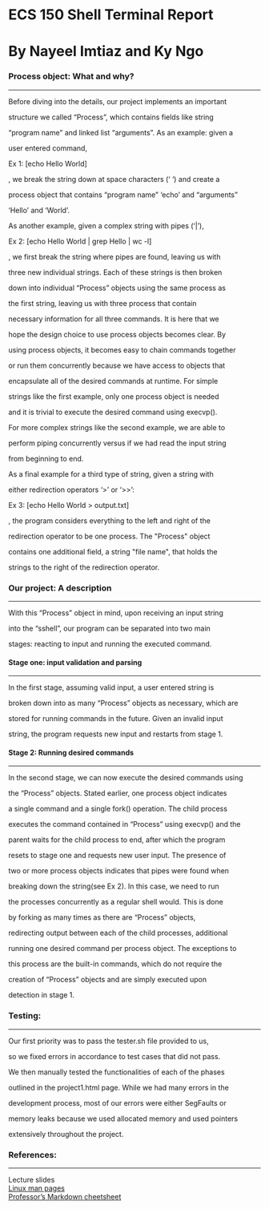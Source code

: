 # ECS 150 Shell Terminal Report
# By Nayeel Imtiaz and Ky Ngo

### Process object: What and why?
_________________________________
Before diving into the details, our project implements an important 

structure we called “Process”, which contains fields like string 

“program name” and linked list “arguments”. As an example: given a 

user entered command, 



Ex 1: [echo Hello World]



, we break the string down at space characters (‘ ‘) and create a 

process object that contains “program name” ‘echo’ and “arguments” 

‘Hello’ and ‘World’.

As another example, given a complex string with pipes (‘|’),



Ex 2: [echo Hello World | grep Hello | wc -l]



, we first break the string where pipes are found, leaving us with  

three new individual strings. Each of these strings is then broken  

down into individual “Process” objects using the same process as  

the first string, leaving us with three process that contain  

necessary information for all three commands. It is here that we  

hope the design choice to use process objects becomes clear. By  

using process objects, it becomes easy to chain commands together  

or run them concurrently because we have access to objects that  

encapsulate all of the desired commands at runtime. For simple  

strings like the first example, only one process object is needed  

and it is trivial to execute the desired command using execvp().  

For more complex strings like the second example, we are able to  

perform piping concurrently versus if we had read the input string  

from beginning to end.  

As a final example for a third type of string, given a string with 

either redirection operators ‘>’ or ‘>>’:



Ex 3: [echo Hello World > output.txt]



, the program considers everything to the left and right of the 

redirection operator to be one process. The "Process" object 

contains one additional field, a string "file name", that holds the 

strings to the right of the redirection operator.


### Our project: A description  
______________________________
With this “Process” object in mind, upon receiving an input string

into the “sshell”, our program can be separated into two main 

stages: reacting to input and running the executed command. 



#### Stage one: input validation and parsing  
____________________________________________
In the first stage, assuming valid input, a user entered string is 

broken down into as many “Process” objects as necessary, which are 

stored for running commands in the future.  Given an invalid input 

string, the program requests new input and restarts from stage 1. 

#### Stage 2: Running desired commands  
______________________________________
In the second stage, we can now execute the desired commands using   

the “Process” objects. Stated earlier, one process object indicates  

a single command and a single fork() operation. The child process  

executes the command  contained in “Process” using execvp() and the  

parent waits for the child process to end, after which the program  

resets to stage one and requests new user input. The presence of 

two  or more process objects indicates that pipes were found when  

breaking down the string(see Ex 2). In this case, we need to run 

the  processes concurrently as a regular shell would. This is done  

by forking as many times as there are “Process” objects, 

redirecting  output between each of the child processes, additional

running one desired command per process object. The exceptions to

this process are the built-in commands, which do not require the 

creation  of “Process” objects and are simply executed upon 

detection in stage 1. 


### Testing:  
____________
Our first priority was to pass the tester.sh file provided to us,

so  we fixed errors in accordance to test cases that did not pass.  

We then manually tested the functionalities of each of the phases  

outlined in the project1.html page. While we had many errors in the

development process, most of our errors were either SegFaults or  

memory leaks because we used allocated memory and used pointers  

extensively throughout the project.


### References:  
_______________
Lecture slides  
[Linux man pages](https://linux.die.net/man/)  
[Professor’s Markdown cheetsheet](https://github.com/adam-p/markdown-here/wiki/Markdown-Cheatsheet)  
  




